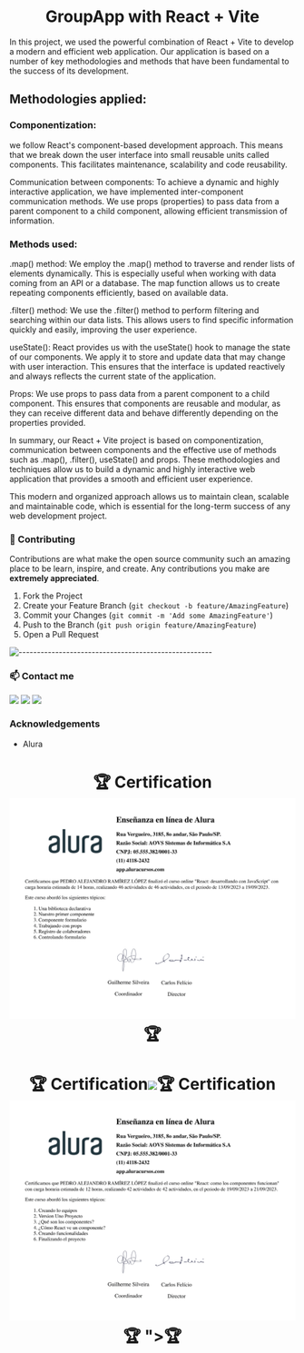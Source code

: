 <h1 align="center">GroupApp with React + Vite</h1>

In this project, we used the powerful combination of React + Vite to develop a modern and efficient web application. Our application is based on a number of key methodologies and methods that have been fundamental to the success of its development.

<h2>Methodologies applied:</h2>

<h3>Componentization:</h3> we follow React's component-based development approach. This means that we break down the user interface into small reusable units called components. This facilitates maintenance, scalability and code reusability.

Communication between components: To achieve a dynamic and highly interactive application, we have implemented inter-component communication methods. We use props (properties) to pass data from a parent component to a child component, allowing efficient transmission of information.

<h3>Methods used:</h3>
.map() method: We employ the .map() method to traverse and render lists of elements dynamically. This is especially useful when working with data coming from an API or a database. The map function allows us to create repeating components efficiently, based on available data.

.filter() method: We use the .filter() method to perform filtering and searching within our data lists. This allows users to find specific information quickly and easily, improving the user experience.

useState(): React provides us with the useState() hook to manage the state of our components. We apply it to store and update data that may change with user interaction. This ensures that the interface is updated reactively and always reflects the current state of the application.

Props: We use props to pass data from a parent component to a child component. This ensures that components are reusable and modular, as they can receive different data and behave differently depending on the properties provided.

In summary, our React + Vite project is based on componentization, communication between components and the effective use of methods such as .map(), .filter(), useState() and props. These methodologies and techniques allow us to build a dynamic and highly interactive web application that provides a smooth and efficient user experience.

This modern and organized approach allows us to maintain clean, scalable and maintainable code, which is essential for the long-term success of any web development project.

### 🤝 Contributing


Contributions are what make the open source community such an amazing place to be learn, inspire, and create. Any contributions you make are **extremely appreciated**.

1. Fork the Project
2. Create your Feature Branch (`git checkout -b feature/AmazingFeature`)
3. Commit your Changes (`git commit -m 'Add some AmazingFeature'`)
4. Push to the Branch (`git push origin feature/AmazingFeature`)
5. Open a Pull Request


![-----------------------------------------------------](https://raw.githubusercontent.com/andreasbm/readme/master/assets/lines/grass.png)
<!-- CONTACT -->
### 📫 Contact   me

<div> 
  <a href="https://instagram.com/alejopuar" target="_blank"><img src="https://img.shields.io/badge/-Instagram-%23E4405F?style=for-the-badge&logo=instagram&logoColor=white" target="_blank"></a>
  <a href = "mailto:alejopua@gmail.com"><img src="https://img.shields.io/badge/-Gmail-%23333?style=for-the-badge&logo=gmail&logoColor=white" target="_blank"></a>
  <a href="https://www.linkedin.com/in/alejopua/" target="_blank"><img src="https://img.shields.io/badge/-LinkedIn-%230077B5?style=for-the-badge&logo=linkedin&logoColor=white" target="_blank"></a> 
</div>

<!-- ACKNOWLEDGEMENTS -->
### Acknowledgements
* Alura


<h1 align="center" >🏆 Certification<img src="./public/img/CertReact_1.png">🏆
</h1>
<h1 align="center" >🏆 Certification<img src="<h1 align="center" >🏆 Certification<img src="./public/img/CertReact_2.png">🏆
">🏆
</h1>
